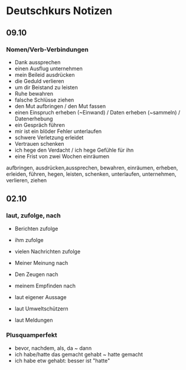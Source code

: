 # Deutschkurs Notizen

## 09.10

### Nomen/Verb-Verbindungen

- Dank aussprechen
- einen Ausflug unternehmen
- mein Beileid ausdrücken
- die Geduld verlieren
- um dir Beistand zu leisten
- Ruhe bewahren
- falsche Schlüsse ziehen
- den Mut aufbringen / den Mut fassen
- einen Einspruch erheben (~Einwand) / Daten erheben (~sammeln) / Datenerhebung
- ein Gespräch führen
- mir ist ein blöder Fehler unterlaufen
- schwere Verletzung erleidet
- Vertrauen schenken
- ich hege den Verdacht / ich hege Gefühle für ihn
- eine Frist von zwei Wochen einräumen

aufbringen, ausdrücken,aussprechen, bewahren, einräumen, erheben, erleiden, führen, hegen, leisten, schenken, unterlaufen, unternehmen, verlieren, ziehen

## 02.10

### laut, zufolge, nach

- Berichten zufolge
- ihm zufolge
- vielen Nachrichten zufolge

- Meiner Meinung nach
- Den Zeugen nach
- meinem Empfinden nach

- laut eigener Aussage
- laut Umweltschützern
- laut Meldungen

### Plusquamperfekt

- bevor, nachdem, als, da ~ dann
- ich habe/hatte das gemacht gehabt ~ hatte gemacht
- ich habe etw gehabt: besser ist "hatte"
